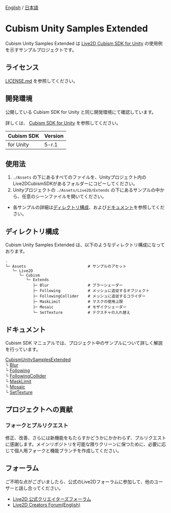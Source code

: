 [English](README.md) / [日本語](README.ja.md)
# Cubism Unity Samples Extended

Cubism Unity Samples Extended は [Live2D Cubism SDK for Unity] の使用例を示すサンプルプロジェクトです。

[Live2D Cubism SDK for Unity]: https://www.live2d.com/download/cubism-sdk/
[Live2D Cubism Editor]: https://www.live2d.com/


## ライセンス

[LICENSE.md](LICENSE.md) を参照してください。


## 開発環境

公開している Cubism SDK for Unity と同じ開発環境にて確認しています。

詳しくは、 [Cubism SDK for Unity](https://github.com/Live2D/CubismUnityComponents/blob/develop/README.ja.md#%E9%96%8B%E7%99%BA%E7%92%B0%E5%A2%83) を参照してください。

| Cubism SDK | Version |
| --- | --- |
| for Unity | 5-r.1 |


## 使用法

1. `./Assets` の下にあるすべてのファイルを、Unityプロジェクト内のLive2DCubismSDKがあるフォルダーにコピーしてください。
1. Unityプロジェクトの `./Assets/Live2D/Extends` の下にあるサンプルの中から、任意のシーンファイルを開いてください。
  - 各サンプルの詳細は[ディレクトリ構成](#ディレクトリ構成)、および[ドキュメント](#ドキュメント)を参照してください。


## ディレクトリ構成

Cubism Unity Samples Extended は、以下のようなディレクトリ構成になっております。

```
.
└─ Assets                           # サンプルのアセット
   └─ Live2D                
      └─ Cubism
         └─ Extends                 
            ├─ Blur                 # ブラーシェーダー
            ├─ Following            # メッシュに追従するオブジェクト
            ├─ FollowingCollider    # メッシュに追従するコライダー
            ├─ MaskLimit            # マスクの使用上限
            ├─ Mosaic               # モザイクシェーダー
            └─ SetTexture           # テクスチャの入れ替え
```


## ドキュメント

Cubism SDK マニュアルでは、プロジェクト中のサンプルについて詳しく解説を行っています。

[CubismUnitySamplesExtended](https://docs.live2d.com/cubism-sdk-manual/cubism-unity-samples-extended/)  
  └ [Blur](https://docs.live2d.com/cubism-sdk-manual/cubism-unity-samples-extended-blur/)  
  └ [Following](https://docs.live2d.com/cubism-sdk-manual/cubism-unity-samples-extended-following/)  
  └ [FollowingCollider](https://docs.live2d.com/cubism-sdk-manual/cubism-unity-samples-extended-following-collider/)  
  └ [MaskLimit](https://docs.live2d.com/cubism-sdk-manual/cubism-unity-samples-extended-mask-limit/)  
  └ [Mosaic](https://docs.live2d.com/cubism-sdk-manual/cubism-unity-samples-extended-mosaic/)  
  └ [SetTexture](https://docs.live2d.com/cubism-sdk-manual/cubism-unity-samples-extended-set-texture/)


## プロジェクトへの貢献

### フォークとプルリクエスト

修正、改善、さらには新機能をもたらすかどうかにかかわらず、プルリクエストに感謝します。メインリポジトリを可能な限りクリーンに保つために、必要に応じて個人用フォークと機能ブランチを作成してください。



## フォーラム

ご不明な点がございましたら、公式のLive2Dフォーラムに参加して、他のユーザーと話し合ってください。

- [Live2D 公式クリエイターズフォーラム](https://creatorsforum.live2d.com/)
- [Live2D Creators Forum(English)](https://community.live2d.com/)
